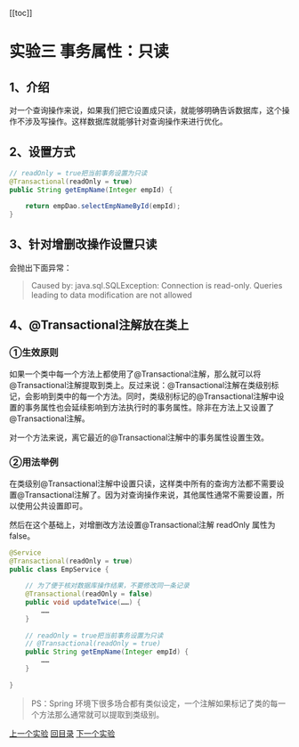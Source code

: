 [[toc]]

# 实验三 事务属性：只读

## 1、介绍

对一个查询操作来说，如果我们把它设置成只读，就能够明确告诉数据库，这个操作不涉及写操作。这样数据库就能够针对查询操作来进行优化。



## 2、设置方式

```java
// readOnly = true把当前事务设置为只读
@Transactional(readOnly = true)
public String getEmpName(Integer empId) {
      
    return empDao.selectEmpNameById(empId);
}
```



## 3、针对增删改操作设置只读

会抛出下面异常：

> Caused by: java.sql.SQLException: Connection is read-only. Queries leading to data modification are not allowed



## 4、@Transactional注解放在类上

### ①生效原则

如果一个类中每一个方法上都使用了@Transactional注解，那么就可以将@Transactional注解提取到类上。反过来说：@Transactional注解在类级别标记，会影响到类中的每一个方法。同时，类级别标记的@Transactional注解中设置的事务属性也会延续影响到方法执行时的事务属性。除非在方法上又设置了@Transactional注解。

对一个方法来说，离它最近的@Transactional注解中的事务属性设置生效。



### ②用法举例

在类级别@Transactional注解中设置只读，这样类中所有的查询方法都不需要设置@Transactional注解了。因为对查询操作来说，其他属性通常不需要设置，所以使用公共设置即可。

然后在这个基础上，对增删改方法设置@Transactional注解 readOnly 属性为 false。

```java
@Service
@Transactional(readOnly = true)
public class EmpService {
    
    // 为了便于核对数据库操作结果，不要修改同一条记录
    @Transactional(readOnly = false)
    public void updateTwice(……) {
		……
    }
    
    // readOnly = true把当前事务设置为只读
    // @Transactional(readOnly = true)
    public String getEmpName(Integer empId) {
		……
    }
    
}
```



> PS：Spring 环境下很多场合都有类似设定，一个注解如果标记了类的每一个方法那么通常就可以提取到类级别。



[上一个实验](experiment02.html) [回目录](../verse03.html) [下一个实验](experiment04.html)